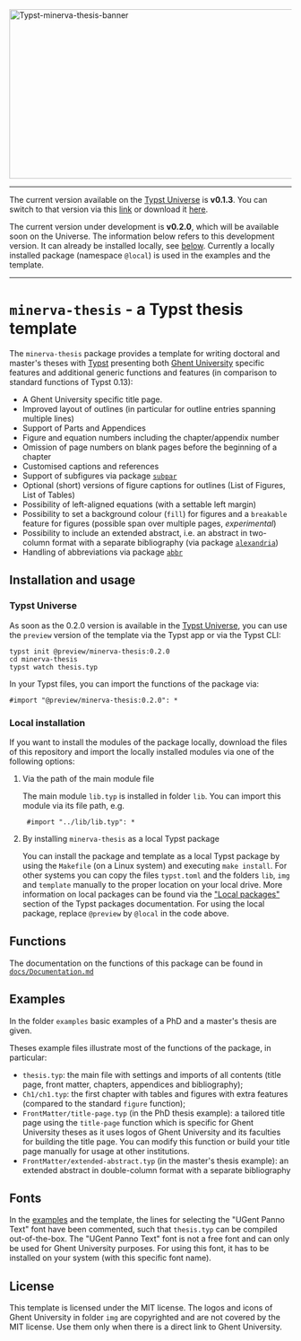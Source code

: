 <img width="2146" height="302" alt="Typst-minerva-thesis-banner" src="https://github.com/user-attachments/assets/0a116493-7518-46c2-bd72-c51f20adbee0" />

---

The current version available on the [Typst Universe](https://typst.app/universe/package/minerva-thesis) is **v0.1.3**. 
You can switch to that version via this [link](https://github.com/lvandevelde/typst-minerva-thesis/tree/v0.1.3) or download it [here](https://github.com/lvandevelde/typst-minerva-thesis/releases/tag/v0.1.3).

The current version under development is **v0.2.0**, which will be available soon on the Universe.
The information below refers to this development version.
It can already be installed locally, see [below](#local-installation). Currently a locally installed package (namespace `@local`) is used in the examples and the template. 

---

# `minerva-thesis` - a Typst thesis template

The `minerva-thesis` package provides a template for writing doctoral and master's theses with [Typst](https://typst.app/) presenting both [Ghent University](https://www.ugent.be/en) specific features and additional generic functions and features (in comparison to standard functions of Typst 0.13):

- A Ghent University specific title page. 
- Improved layout of outlines (in particular for outline entries spanning multiple lines)
- Support of Parts and Appendices
- Figure and equation numbers including the chapter/appendix number
- Omission of page numbers on blank pages before the beginning of a chapter
- Customised captions and references
- Support of subfigures via package [`subpar`](https://typst.app/universe/package/subpar)
- Optional (short) versions of figure captions for outlines (List of Figures, List of Tables)
- Possibility of left-aligned equations (with a settable left margin)
- Possibility to set a background colour (`fill`) for figures and a `breakable` feature for figures (possible span over multiple pages, *experimental*)
- Possibility to include an extended abstract, i.e. an abstract in two-column format with a separate bibliography (via package [`alexandria`](https://typst.app/universe/package/alexandria))
- Handling of abbreviations via package [`abbr`](https://typst.app/universe/package/abbr)

## Installation and usage

### Typst Universe
As soon as the 0.2.0 version is available in the [Typst Universe](https://typst.app/universe/package/minerva-thesis), you can use the `preview` version of the template via the Typst app or via the Typst CLI:

    typst init @preview/minerva-thesis:0.2.0  
    cd minerva-thesis
    typst watch thesis.typ

In your Typst files, you can import the functions of the package via:

    #import "@preview/minerva-thesis:0.2.0": *

### Local installation    
    
If you want to install the modules of the package locally, download the files of this repository and import the locally installed modules via one of the following options:

1. <a name="filepath"></a> Via the path of the main module file  

    The main module `lib.typ` is installed in folder `lib`. You can import this module via its file path, e.g.
    
        #import "../lib/lib.typ": *

2. <a name="localpackage"></a> By installing `minerva-thesis` as a local Typst package 

    You can install the package and template as a local Typst package by using the `Makefile` (on a Linux system) and executing `make install`. For other systems you can copy the files `typst.toml` and the folders `lib`, `img` and `template` manually to the proper location on your local drive. More information on local packages can be found via the ["Local packages"](https://github.com/typst/packages/?tab=readme-ov-file#local-packages) section of the Typst packages documentation. 
    For using the local package, replace `@preview` by `@local` in the code above.


## Functions

The documentation on the functions of this package can be found in [`docs/Documentation.md`](docs/Documentation.md) 
 
## Examples

In the folder `examples` basic examples of a PhD and a master's thesis are given. 

Theses example files illustrate most of the functions of the package, in particular:

- `thesis.typ`: the main file with settings and imports of all contents (title page, front matter, chapters, appendices and bibliography);
- `Ch1/ch1.typ`: the first chapter with tables and figures with extra features (compared to the standard `figure` function);
- `FrontMatter/title-page.typ` (in the PhD thesis example): a tailored title page using the `title-page` function which is specific for Ghent University theses as it uses logos of Ghent University and its faculties for building the title page. You can modify this function or build your title page manually for usage at other institutions.
- `FrontMatter/extended-abstract.typ` (in the master's thesis example): an extended abstract in double-column format with a separate bibliography


## Fonts

In the  [examples](#examples) and the template, the lines for selecting the "UGent Panno Text" font have been commented, such that `thesis.typ` can be compiled out-of-the-box. The "UGent Panno Text" font is not a free font and can only be used for Ghent University purposes. For using this font, it has to be installed on your system (with this specific font name).


## License
This template is licensed under the MIT license.
The logos and icons of Ghent University in folder `img` are copyrighted and are not covered by the MIT license. Use them only when there is a direct link to Ghent University. 
